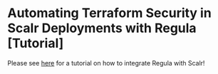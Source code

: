 # Automating Terraform Security in Scalr Deployments with Regula [Tutorial]

Please see [here](https://www.fugue.co/blog) for a tutorial on how to integrate Regula with Scalr!
